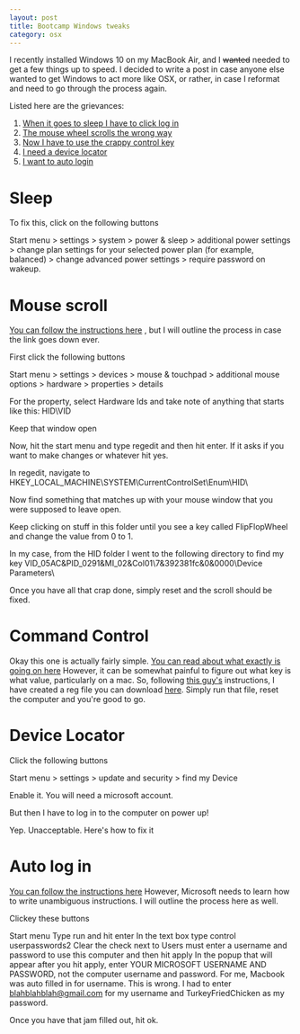```yaml
---
layout: post
title: Bootcamp Windows tweaks
category: osx
---
```


I recently installed Windows 10 on my MacBook Air, and I ~~wanted~~ needed to
get a few things up to speed. I decided to write a post in case anyone else
wanted to get Windows to act more like OSX, or rather, in case I reformat and
need to go through the process again.

Listed here are the grievances:

1. [When it goes to sleep I have to click log in](#sleep)
2. [The mouse wheel scrolls the wrong way](#mouse-scroll)
3. [Now I have to use the crappy control key](#command-control)
4. [I need a device locator](#device-locator)
5. [I want to auto login](#auto-log-in)

# Sleep
To fix this, click on the following buttons

Start menu > settings > system > power & sleep > additional power settings >
change plan settings for your selected power plan (for example, balanced) >
change advanced power settings > require password on wakeup.

# Mouse scroll
[You can follow the instructions here](http://kevinbecker.org/blog/2012/09/17/reverse-scrolling-on-windows-8)
, but I will outline the process in case the link goes down ever.

First click the following buttons

Start menu > settings > devices > mouse & touchpad > additional mouse options >
hardware > properties > details

For the property, select Hardware Ids and take note of anything that starts like this: HID\VID

Keep that window open

Now, hit the start menu and type regedit and then hit enter. If it asks if you
want to make changes or whatever hit yes.

In regedit, navigate to HKEY_LOCAL_MACHINE\SYSTEM\CurrentControlSet\Enum\HID\

Now find something that matches up with your mouse window that you were supposed
to leave open.

Keep clicking on stuff in this folder until you see a key called FlipFlopWheel
and change the value from 0 to 1.

In my case, from the HID folder I went to the following directory to find my key
VID_05AC&PID_0291&MI_02&Col01\7&392381fc&0&0000\Device Parameters\

Once you have all that crap done, simply reset and the scroll should be fixed.

# Command Control
Okay this one is actually fairly simple.
[You can read about what exactly is going on here](http://www.howtogeek.com/howto/windows-vista/disable-caps-lock-key-in-windows-vista/)
However, it can be somewhat painful to figure out what key is what value,
particularly on a mac. So, following
[this guy's](https://forum.parallels.com/threads/how-to-remap-apple-keyboard-command-keys-to-control-keys.110602/)
instructions, I have created a reg file you can download
[here](https://drive.google.com/open?id=0B5wa5-wJliQpUlhQSkM3ZU1NcDg).
Simply run that file, reset the computer and you're good to go.

# Device Locator
Click the following buttons

Start menu > settings > update and security > find my Device

Enable it. You will need a microsoft account.

But then I have to log in to the computer on power up!

Yep. Unacceptable. Here's how to fix it

# Auto log in
[You can follow the instructions here](http://windows.microsoft.com/en-us/windows-vista/turn-on-automatic-logon)
However, Microsoft needs to learn how to write unambiguous instructions. I will outline the process here as well.

Clickey these buttons

Start menu
Type run and hit enter
In the text box type control userpasswords2
Clear the check next to Users must enter a username and password to use this computer and then hit apply
In the popup that will appear after you hit apply, enter YOUR MICROSOFT USERNAME
AND PASSWORD, not the computer username and password. For me, Macbook was auto
filled in for username. This is wrong. I had to enter blahblahblah@gmail.com for
my username and TurkeyFriedChicken as my password.

Once you have that jam filled out, hit ok.
